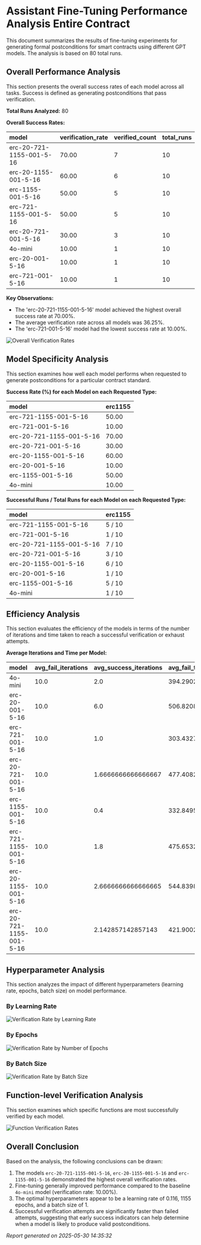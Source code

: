 # Assistant Fine-Tuning Performance Analysis Entire Contract

This document summarizes the results of fine-tuning experiments for generating formal postconditions for smart contracts using different GPT models. The analysis is based on 80 total runs.

## Overall Performance Analysis

This section presents the overall success rates of each model across all tasks. Success is defined as generating postconditions that pass verification.

**Total Runs Analyzed:** 80

**Overall Success Rates:**

| model | verification_rate | verified_count | total_runs |
| :--- | :--- | :--- | :--- |
| erc-20-721-1155-001-5-16 | 70.00 | 7 | 10 |
| erc-20-1155-001-5-16 | 60.00 | 6 | 10 |
| erc-1155-001-5-16 | 50.00 | 5 | 10 |
| erc-721-1155-001-5-16 | 50.00 | 5 | 10 |
| erc-20-721-001-5-16 | 30.00 | 3 | 10 |
| 4o-mini | 10.00 | 1 | 10 |
| erc-20-001-5-16 | 10.00 | 1 | 10 |
| erc-721-001-5-16 | 10.00 | 1 | 10 |

**Key Observations:**

- The 'erc-20-721-1155-001-5-16' model achieved the highest overall success rate at 70.00%.
- The average verification rate across all models was 36.25%.
- The 'erc-721-001-5-16' model had the lowest success rate at 10.00%.

![Overall Verification Rates](verification_rates.png)

## Model Specificity Analysis

This section examines how well each model performs when requested to generate postconditions for a particular contract standard.

**Success Rate (%) for each Model on each Requested Type:**

| model | erc1155 |
| :--- | :--- |
| erc-721-1155-001-5-16 | 50.00 |
| erc-721-001-5-16 | 10.00 |
| erc-20-721-1155-001-5-16 | 70.00 |
| erc-20-721-001-5-16 | 30.00 |
| erc-20-1155-001-5-16 | 60.00 |
| erc-20-001-5-16 | 10.00 |
| erc-1155-001-5-16 | 50.00 |
| 4o-mini | 10.00 |

**Successful Runs / Total Runs for each Model on each Requested Type:**

| model | erc1155 |
| :--- | :--- |
| erc-721-1155-001-5-16 | 5 / 10 |
| erc-721-001-5-16 | 1 / 10 |
| erc-20-721-1155-001-5-16 | 7 / 10 |
| erc-20-721-001-5-16 | 3 / 10 |
| erc-20-1155-001-5-16 | 6 / 10 |
| erc-20-001-5-16 | 1 / 10 |
| erc-1155-001-5-16 | 5 / 10 |
| 4o-mini | 1 / 10 |

## Efficiency Analysis

This section evaluates the efficiency of the models in terms of the number of iterations and time taken to reach a successful verification or exhaust attempts.

**Average Iterations and Time per Model:**

| model | avg_fail_iterations | avg_success_iterations | avg_fail_time | avg_success_time | fail_rate |
| :--- | :--- | :--- | :--- | :--- | :--- |
| 4o-mini | 10.0 | 2.0 | 394.29024481773376 | 131.73115611076355 | 90.00 |
| erc-20-001-5-16 | 10.0 | 6.0 | 506.8208063973321 | 337.18719458580017 | 90.00 |
| erc-721-001-5-16 | 10.0 | 1.0 | 303.4327322906918 | 155.34373307228088 | 90.00 |
| erc-20-721-001-5-16 | 10.0 | 1.6666666666666667 | 477.40826289994374 | 128.38063486417136 | 70.00 |
| erc-1155-001-5-16 | 10.0 | 0.4 | 332.8495099544525 | 72.63426847457886 | 50.00 |
| erc-721-1155-001-5-16 | 10.0 | 1.8 | 475.6532118320465 | 188.09829206466674 | 50.00 |
| erc-20-1155-001-5-16 | 10.0 | 2.6666666666666665 | 544.839805483818 | 169.74025563398996 | 40.00 |
| erc-20-721-1155-001-5-16 | 10.0 | 2.142857142857143 | 421.9002103805542 | 144.10592917033605 | 30.00 |

## Hyperparameter Analysis

This section analyzes the impact of different hyperparameters (learning rate, epochs, batch size) on model performance.

### By Learning Rate

![Verification Rate by Learning Rate](verification_by_learning_rate.png)

### By Epochs

![Verification Rate by Number of Epochs](verification_by_epochs.png)

### By Batch Size

![Verification Rate by Batch Size](verification_by_batch_size.png)

## Function-level Verification Analysis

This section examines which specific functions are most successfully verified by each model.

![Function Verification Rates](function_verification.png)

## Overall Conclusion

Based on the analysis, the following conclusions can be drawn:

1. The models `erc-20-721-1155-001-5-16`, `erc-20-1155-001-5-16` and `erc-1155-001-5-16` demonstrated the highest overall verification rates.
2. Fine-tuning generally improved performance compared to the baseline `4o-mini` model (verification rate: 10.00%).
3. The optimal hyperparameters appear to be a learning rate of 0.116, 1155 epochs, and a batch size of 1.
4. Successful verification attempts are significantly faster than failed attempts, suggesting that early success indicators can help determine when a model is likely to produce valid postconditions.


*Report generated on 2025-05-30 14:35:32*
